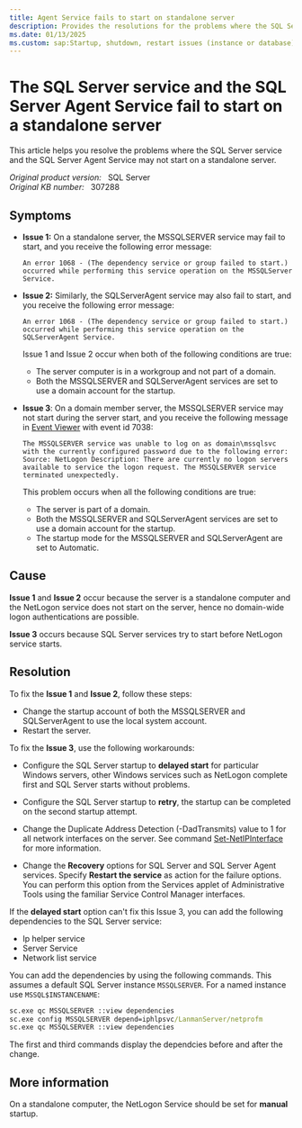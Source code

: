 ```yaml
---
title: Agent Service fails to start on standalone server
description: Provides the resolutions for the problems where the SQL Server service and the SQL Server Agent Service may not start on a stand-alone server.
ms.date: 01/13/2025
ms.custom: sap:Startup, shutdown, restart issues (instance or database)
---
```

# The SQL Server service and the SQL Server Agent Service fail to start on a standalone server

This article helps you resolve the problems where the SQL Server service and the SQL Server Agent Service may not start on a standalone server.

_Original product version:_ &nbsp; SQL Server  
_Original KB number:_ &nbsp; 307288

## Symptoms


- **Issue 1:** On a standalone server, the MSSQLSERVER service may fail to start, and you receive the following error message:

  ```output
  An error 1068 - (The dependency service or group failed to start.) occurred while performing this service operation on the MSSQLServer Service.
  ```
  
- **Issue 2:** Similarly, the SQLServerAgent service may also fail to start, and you receive the following error message:

  ```output
  An error 1068 - (The dependency service or group failed to start.) occurred while performing this service operation on the SQLServerAgent Service.
  ```
  
  Issue 1 and Issue 2 occur when both of the following conditions are true:

  - The server computer is in a workgroup and not part of a domain.
  - Both the MSSQLSERVER and SQLServerAgent services are set to use a domain account for the startup.

- **Issue 3**: On a domain member server, the MSSQLSERVER service may not start during the server start, and you receive the following message in [Event Viewer](/shows/inside/event-viewer) with event id 7038:

  ```output
  The MSSQLSERVER service was unable to log on as domain\mssqlsvc with the currently configured password due to the following error: Source: NetLogon Description: There are currently no logon servers available to service the logon request. The MSSQLSERVER service terminated unexpectedly.
  ```
 
  This problem occurs when all the following conditions are true:

  - The server is part of a domain.
  - Both the MSSQLSERVER and SQLServerAgent services are set to use a domain account for the startup.
  - The startup mode for the MSSQLSERVER and SQLServerAgent are set to Automatic.

## Cause

**Issue 1** and **Issue 2** occur because the server is a standalone computer and the NetLogon service does not start on the server, hence no domain-wide logon authentications are possible.

**Issue 3** occurs because SQL Server services try to start before NetLogon service starts.

## Resolution

To fix the **Issue 1** and **Issue 2**, follow these steps:

- Change the startup account of both the MSSQLSERVER and SQLServerAgent to use the local system account.
- Restart the server.

To fix the **Issue 3**, use the following workarounds:

- Configure the SQL Server startup to **delayed start** for particular Windows servers, other Windows services such as NetLogon complete first and SQL Server starts without problems.

- Configure the SQL Server startup to **retry**, the startup can be completed on the second startup attempt.

- Change the Duplicate Address Detection (-DadTransmits) value to 1 for all network interfaces on the server. See command [Set-NetIPInterface](/powershell/module/nettcpip/set-netipinterface) for more information.

- Change the **Recovery** options for SQL Server and SQL Server Agent services. Specify **Restart the service** as action for the failure options. You can perform this option from the Services applet of Administrative Tools using the familiar Service Control Manager interfaces.

If the **delayed start** option can't fix this Issue 3, you can add the following dependencies to the SQL Server service:

- Ip helper service
- Server Service
- Network list service

You can add the dependencies by using the following commands. This assumes a default SQL Server instance `MSSQLSERVER`. For a named instance use `MSSQL$INSTANCENAME`:

```cmd
sc.exe qc MSSQLSERVER ::view dependencies
sc.exe config MSSQLSERVER depend=iphlpsvc/LanmanServer/netprofm
sc.exe qc MSSQLSERVER ::view dependencies
```
The first and third commands display the dependcies before and after the change. 

## More information

On a standalone computer, the NetLogon Service should be set for **manual** startup.
